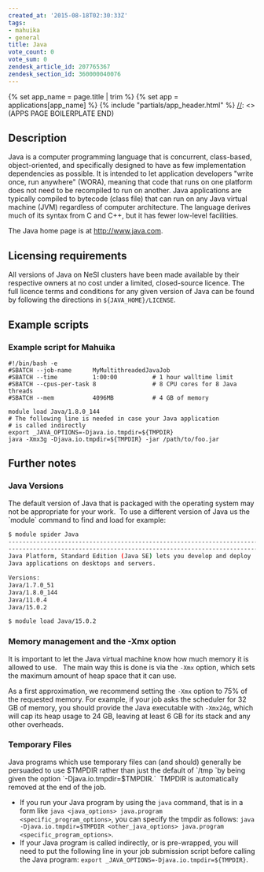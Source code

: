 ```yaml
---
created_at: '2015-08-18T02:30:33Z'
tags:
- mahuika
- general
title: Java
vote_count: 0
vote_sum: 0
zendesk_article_id: 207765367
zendesk_section_id: 360000040076
---
```



[//]: <> (APPS PAGE BOILERPLATE START)
{% set app_name = page.title | trim %}
{% set app = applications[app_name] %}
{% include "partials/app_header.html" %}
[//]: <> (APPS PAGE BOILERPLATE END)

## Description

Java is a computer programming language that is concurrent, class-based,
object-oriented, and specifically designed to have as few implementation
dependencies as possible. It is intended to let application developers
"write once, run anywhere" (WORA), meaning that code that runs on one
platform does not need to be recompiled to run on another. Java
applications are typically compiled to bytecode (class file) that can
run on any Java virtual machine (JVM) regardless of computer
architecture. The language derives much of its syntax from C and C++,
but it has fewer low-level facilities.

The Java home page is at <http://www.java.com>.

## Licensing requirements

All versions of Java on NeSI clusters have been made available by their
respective owners at no cost under a limited, closed-source licence. The
full licence terms and conditions for any given version of Java can be
found by following the directions in `${JAVA_HOME}/LICENSE`.

## Example scripts

### Example script for Mahuika

``` sl
#!/bin/bash -e
#SBATCH --job-name      MyMultithreadedJavaJob
#SBATCH --time          1:00:00          # 1 hour walltime limit
#SBATCH --cpus-per-task 8                # 8 CPU cores for 8 Java threads
#SBATCH --mem           4096MB           # 4 GB of memory

module load Java/1.8.0_144
# The following line is needed in case your Java application
# is called indirectly
export _JAVA_OPTIONS=-Djava.io.tmpdir=${TMPDIR}
java -Xmx3g -Djava.io.tmpdir=${TMPDIR} -jar /path/to/foo.jar
```

## Further notes

### Java Versions

The default version of Java that is packaged with the operating system
may not be appropriate for your work.  To use a different version of
Java us the \`module\` command to find and load for example:

``` sh
$ module spider Java
-----------------------------------------------------------------------
-----------------------------------------------------------------------
Java Platform, Standard Edition (Java SE) lets you develop and deploy 
Java applications on desktops and servers.

Versions:
Java/1.7.0_51
Java/1.8.0_144
Java/11.0.4
Java/15.0.2

$ module load Java/15.0.2
```

### Memory management and the -Xmx option

It is important to let the Java virtual machine know how much memory it
is allowed to use.   The main way this is done is via the `-Xmx`
option, which sets the maximum amount of heap space that it can use.

As a first approximation, we recommend setting the `-Xmx` option to 75%
of the requested memory. For example, if your job asks the scheduler for
32 GB of memory, you should provide the Java executable with `-Xmx24g`,
which will cap its heap usage to 24 GB, leaving at least 6 GB for its
stack and any other overheads.

### Temporary Files

Java programs which use temporary files can (and should) generally be
persuaded to use $TMPDIR rather than just the default of `/tmp `by being
given the option `-Djava.io.tmpdir=$TMPDIR.`  TMPDIR is automatically
removed at the end of the job.

- If you run your Java program by using the `java` command, that is in
    a form like
    `java <java_options> java.program <specific_program_options>`, you
    can specify the tmpdir as follows:
    `java -Djava.io.tmpdir=$TMPDIR <other_java_options> java.program <specific_program_options>`.
- If your Java program is called indirectly, or is pre-wrapped, you
    will need to put the following line in your job submission script
    before calling the Java program:
    `export _JAVA_OPTIONS=-Djava.io.tmpdir=${TMPDIR}`.
